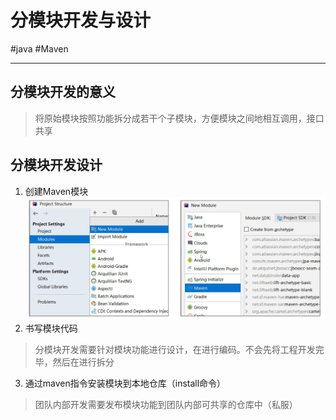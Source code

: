 
# 分模块开发与设计
#java #Maven 

---
## 分模块开发的意义
> 将原始模块按照功能拆分成若干个子模块，方便模块之间地相互调用，接口共享
## 分模块开发设计
1. 创建Maven模块
![创建Maven模块](../../../../attachments/创建Maven模块.png)
2. 书写模块代码
> 分模块开发需要针对模块功能进行设计，在进行编码。不会先将工程开发完毕，然后在进行拆分

3. 通过maven指令安装模块到本地仓库（install命令）
> 团队内部开发需要发布模块功能到团队内部可共享的仓库中（私服）